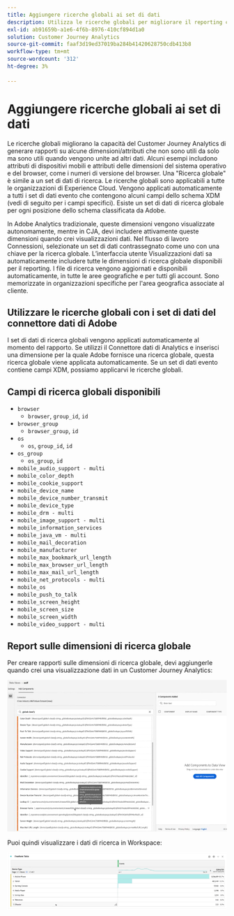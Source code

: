 ```yaml
---
title: Aggiungere ricerche globali ai set di dati
description: Utilizza le ricerche globali per migliorare il reporting con dimensioni utili nel Customer Journey Analytics.
exl-id: ab91659b-a1e6-4f6b-8976-410cf894d1a0
solution: Customer Journey Analytics
source-git-commit: faaf3d19ed37019ba284b41420628750cdb413b8
workflow-type: tm+mt
source-wordcount: '312'
ht-degree: 3%

---
```


# Aggiungere ricerche globali ai set di dati

Le ricerche globali migliorano la capacità del Customer Journey Analytics di generare rapporti su alcune dimensioni/attributi che non sono utili da solo ma sono utili quando vengono unite ad altri dati. Alcuni esempi includono attributi di dispositivi mobili e attributi delle dimensioni del sistema operativo e del browser, come i numeri di versione del browser. Una &quot;Ricerca globale&quot; è simile a un set di dati di ricerca. Le ricerche globali sono applicabili a tutte le organizzazioni di Experience Cloud. Vengono applicati automaticamente a tutti i set di dati evento che contengono alcuni campi dello schema XDM (vedi di seguito per i campi specifici). Esiste un set di dati di ricerca globale per ogni posizione dello schema classificata da Adobe.

In Adobe Analytics tradizionale, queste dimensioni vengono visualizzate autonomamente, mentre in CJA, devi includere attivamente queste dimensioni quando crei visualizzazioni dati. Nel flusso di lavoro Connessioni, selezionate un set di dati contrassegnato come uno con una chiave per la ricerca globale. L’interfaccia utente Visualizzazioni dati sa automaticamente includere tutte le dimensioni di ricerca globale disponibili per il reporting. I file di ricerca vengono aggiornati e disponibili automaticamente, in tutte le aree geografiche e per tutti gli account. Sono memorizzate in organizzazioni specifiche per l&#39;area geografica associate al cliente.

## Utilizzare le ricerche globali con i set di dati del connettore dati di Adobe

I set di dati di ricerca globali vengono applicati automaticamente al momento del rapporto. Se utilizzi il Connettore dati di Analytics e inserisci una dimensione per la quale Adobe fornisce una ricerca globale, questa ricerca globale viene applicata automaticamente. Se un set di dati evento contiene campi XDM, possiamo applicarvi le ricerche globali.

## Campi di ricerca globali disponibili

* `browser`
   * `browser`, `group_id`, `id`
* `browser_group`
   * `browser_group`, `id`
* `os`
   * `os`, `group_id`, `id`
* `os_group`
   * `os_group`, `id`
* `mobile_audio_support - multi`
* `mobile_color_depth`
* `mobile_cookie_support`
* `mobile_device_name`
* `mobile_device_number_transmit`
* `mobile_device_type`
* `mobile_drm - multi`
* `mobile_image_support - multi`
* `mobile_information_services`
* `mobile_java_vm - multi`
* `mobile_mail_decoration`
* `mobile_manufacturer`
* `mobile_max_bookmark_url_length`
* `mobile_max_browser_url_length`
* `mobile_max_mail_url_length`
* `mobile_net_protocols - multi`
* `mobile_os`
* `mobile_push_to_talk`
* `mobile_screen_height`
* `mobile_screen_size`
* `mobile_screen_width`
* `mobile_video_support - multi`

## Report sulle dimensioni di ricerca globale

Per creare rapporti sulle dimensioni di ricerca globale, devi aggiungerle quando crei una visualizzazione dati in un Customer Journey Analytics:

![](assets/global-lookup.png)

Puoi quindi visualizzare i dati di ricerca in Workspace:

![](assets/gl-reporting.png)
